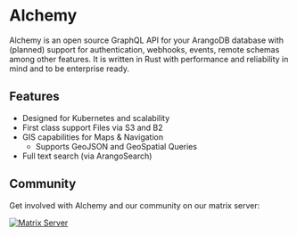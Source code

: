 
# Alchemy

Alchemy is an open source GraphQL API for your ArangoDB database with (planned) support for authentication, webhooks, events, remote schemas among other features. It is written in Rust with performance and reliability in mind and to be enterprise ready.

## Features
- Designed for Kubernetes and scalability
- First class support Files via S3 and B2
- GIS capabilities for Maps & Navigation
	- Supports GeoJSON and GeoSpatial Queries
- Full text search (via ArangoSearch)

## Community

Get involved with Alchemy and our community on our matrix server:

[![Matrix Server](https://matrix.org/blog/wp-content/uploads/2015/01/logo1.png)](https://matrix.to/#/#alchemy:matrix.org)




